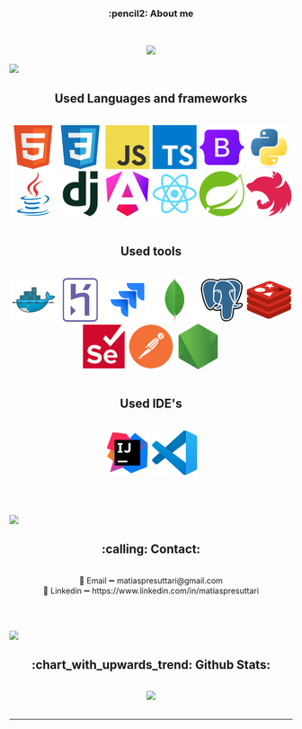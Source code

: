 <div align="center">
  <h3>:pencil2: About me</h3>
</div>
<br>

<p align="center">
  <img src="https://readme-typing-svg.herokuapp.com?color=%2336BCF7&size=48&center=true&width=500&height=100&lines=Hi+there!+:);I+am+Matías;System+Analist;Full-stack+dev">
</p>

<img src="https://user-images.githubusercontent.com/73097560/115834477-dbab4500-a447-11eb-908a-139a6edaec5c.gif">

<div align="center">
    <h2 align="center">Used Languages and frameworks</h2>
    <br>
    <div align="center">
        <img src="https://github.com/devicons/devicon/blob/master/icons/html5/html5-original.svg" alt="HTML" width="80">
        <img src="https://github.com/devicons/devicon/blob/master/icons/css3/css3-original.svg" alt="CSS" width="80">
        <img src="https://github.com/devicons/devicon/blob/master/icons/javascript/javascript-original.svg" alt="JavaScript" width="80">
        <img src="https://github.com/devicons/devicon/blob/master/icons/typescript/typescript-original.svg" alt="TypeScript" width="80">
        <img src="https://github.com/devicons/devicon/blob/master/icons/bootstrap/bootstrap-original.svg" alt="BootStrap" width="80">
        <img src="https://github.com/devicons/devicon/blob/master/icons/python/python-original.svg" alt="Python" width="80">
        <img src="https://github.com/devicons/devicon/blob/master/icons/java/java-original.svg" alt="Java" width="80">
        <img src="https://github.com/devicons/devicon/blob/master/icons/django/django-plain.svg" alt="DJango" width="80">
        <img src="https://github.com/devicons/devicon/blob/master/icons/angular/angular-original.svg" alt="React" width="80">
        <img src="https://github.com/devicons/devicon/blob/master/icons/react/react-original.svg" alt="Angular" width="80">
        <img src="https://github.com/devicons/devicon/blob/master/icons/spring/spring-original.svg" alt="Spring" width="80">
        <img src="https://github.com/devicons/devicon/blob/master/icons/nestjs/nestjs-original.svg" alt="NestJS" width="80">
    </div><br>
    <h2 align="center">Used tools</h2>
    <br>
    <div align="center">
        <img src="https://github.com/devicons/devicon/blob/master/icons/docker/docker-original.svg" alt="Docker" width="80">
        <img src="https://github.com/devicons/devicon/blob/master/icons/heroku/heroku-original.svg" alt="Heroku" width="80">
        <img src="https://github.com/devicons/devicon/blob/master/icons/jira/jira-original.svg" alt="Jira" width="80"> 
        <img src="https://github.com/devicons/devicon/blob/master/icons/mongodb/mongodb-original.svg" alt="MongoDB" width="80">
        <img src="https://github.com/devicons/devicon/blob/master/icons/postgresql/postgresql-original.svg" alt="PostgreSQL" width="80">
        <img src="https://github.com/devicons/devicon/blob/master/icons/redis/redis-original.svg" alt="Redis" width="80"> 
        <img src="https://github.com/devicons/devicon/blob/master/icons/selenium/selenium-original.svg" alt="Selenium" width="80"> 
        <img src="https://github.com/devicons/devicon/blob/master/icons/postman/postman-original.svg" alt="Postman" width="80">
        <img src="https://github.com/devicons/devicon/blob/master/icons/nodejs/nodejs-original.svg" alt="NodeJS" width="80">
    </div><br>
    <h2 align="center">Used IDE's</h2>
    <br>
    <div align="center">
        <img src="https://github.com/devicons/devicon/blob/master/icons/intellij/intellij-original.svg" alt="Intellij" width="80">
        <img src="https://github.com/devicons/devicon/blob/master/icons/vscode/vscode-original.svg" alt="VsCode" width="80">
    </div><br>
</div>
<br> <br> <br>

<img src="https://user-images.githubusercontent.com/73097560/115834477-dbab4500-a447-11eb-908a-139a6edaec5c.gif">

<h2 align="center">:calling: Contact:</h2>
<br>

<div align="center">
  💌 Email ➖ matiaspresuttari@gmail.com <br>
  📩 Linkedin ➖ https://www.linkedin.com/in/matiaspresuttari
</div>

<br> <br>

<img src="https://user-images.githubusercontent.com/73097560/115834477-dbab4500-a447-11eb-908a-139a6edaec5c.gif">

<div align="center">
  <h2 align="center">:chart_with_upwards_trend: Github Stats:</h2>
  <br>
  <img src="http://github-profile-summary-cards.vercel.app/api/cards/profile-details?username=matiaspresuttari&theme=dark">
</div>

<br>


---
